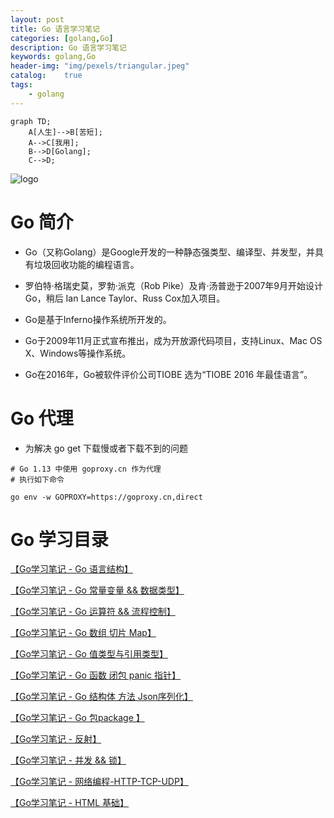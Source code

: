 ```yaml
---
layout: post
title: Go 语言学习笔记
categories: [golang,Go]
description: Go 语言学习笔记
keywords: golang,Go
header-img: "img/pexels/triangular.jpeg"
catalog:    true
tags:
    - golang
---
```


```mermaid
graph TD;
    A[人生]-->B[苦短];
    A-->C[我用];
    B-->D[Golang];
    C-->D;
```

![logo][1]

# Go 简介

* Go（又称Golang）是Google开发的一种静态强类型、编译型、并发型，并具有垃圾回收功能的编程语言。

* 罗伯特·格瑞史莫，罗勃·派克（Rob Pike）及肯·汤普逊于2007年9月开始设计Go，稍后 Ian Lance Taylor、Russ Cox加入项目。

* Go是基于Inferno操作系统所开发的。

* Go于2009年11月正式宣布推出，成为开放源代码项目，支持Linux、Mac OS X、Windows等操作系统。

* Go在2016年，Go被软件评价公司TIOBE 选为“TIOBE 2016 年最佳语言”。


# Go 代理

* 为解决 go get 下载慢或者下载不到的问题

```shell
# Go 1.13 中使用 goproxy.cn 作为代理
# 执行如下命令

go env -w GOPROXY=https://goproxy.cn,direct

```


# Go 学习目录

[ 【Go学习笔记 - Go 语言结构】](https://jicki.me/golang/go/2000/01/01/golang-study-note-0 "Go 语言基础")

[ 【Go学习笔记 - Go 常量变量 && 数据类型】](https://jicki.me/golang/go/2000/01/01/golang-study-note-1 "Go 语言基础")

[ 【Go学习笔记 - Go 运算符 && 流程控制】](https://jicki.me/golang/go/2000/01/01/golang-study-note-2 "Go 语言基础")

[ 【Go学习笔记 - Go 数组 切片 Map】](https://jicki.me/golang/go/2000/01/01/golang-study-note-3 "Go 语言基础")

[ 【Go学习笔记 - Go 值类型与引用类型】](https://jicki.me/golang/go/2000/01/01/golang-study-note-3-1 "Go 语言基础")

[ 【Go学习笔记 - Go 函数 闭包 panic 指针】](https://jicki.me/golang/go/2000/01/01/golang-study-note-4 "Go 语言基础")

[ 【Go学习笔记 - Go 结构体 方法 Json序列化】](https://jicki.me/golang/go/2000/01/01/golang-study-note-4-1 "Go 语言基础")

[ 【Go学习笔记 - Go 包package 】](https://jicki.me/golang/go/2000/01/01/golang-study-note-4-2 "Go 语言基础")

[ 【Go学习笔记 - 反射】](https://jicki.me/golang/go/2000/01/01/golang-study-note-5 "Go 语言基础")

[ 【Go学习笔记 - 并发 && 锁】](https://jicki.me/golang/go/2000/01/01/golang-study-note-6 "Go 语言基础")

[ 【Go学习笔记 - 网络编程-HTTP-TCP-UDP】](https://jicki.me/golang/go/2000/01/01/golang-study-note-7 "Go 语言基础")

[ 【Go学习笔记 - HTML 基础】](https://jicki.me/golang/go/2000/01/01/golang-study-note-8 "Go 语言基础")

  [1]: http://jicki.me/img/posts/golang/logo.jpg
